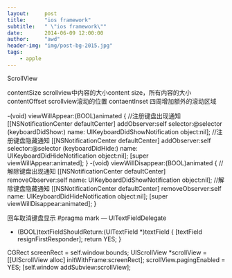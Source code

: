 ```yaml
---
layout:     post
title:      "ios framework"
subtitle:   " \"ios framework\""
date:       2014-06-09 12:00:00
author:     "awd"
header-img: "img/post-bg-2015.jpg"
tags:
    - apple
---
```

ScrollView

contentSize scrollview中内容的大小content size，所有内容的大小
contentOffset  scrollview滚动的位置
contaentInset  四周增加额外的滚动区域


-(void) viewWillAppear:(BOOL)animated {
    //注册键盘出现通知
    [[NSNotificationCenter defaultCenter] addObserver:self selector:@selector (keyboardDidShow:) name: UIKeyboardDidShowNotification object:nil];
    //注册键盘隐藏通知
   [[NSNotificationCenter defaultCenter] addObserver:self selector:@selector (keyboardDidHide:) name: UIKeyboardDidHideNotification object:nil];
   [super viewWillAppear:animated];
}
-(void) viewWillDisappear:(BOOL)animated {
    //解除键盘出现通知
    [[NSNotificationCenter defaultCenter] removeObserver:self  name: UIKeyboardDidShowNotification object:nil];
    //解除键盘隐藏通知
    [[NSNotificationCenter defaultCenter] removeObserver:self name: UIKeyboardDidHideNotification object:nil];
    [super viewWillDisappear:animated];
}






回车取消键盘显示
#pragma mark — UITextFieldDelegate 
- (BOOL)textFieldShouldReturn:(UITextField *)textField
{
    [textField resignFirstResponder];
    return YES;
}






CGRect screenRect = self.window.bounds;
UIScrollView *scrollView = [[UIScrollView alloc] initWithFrame:screenRect];
scrollView.pagingEnabled = YES;
[self.window addSubview:scrollView];


